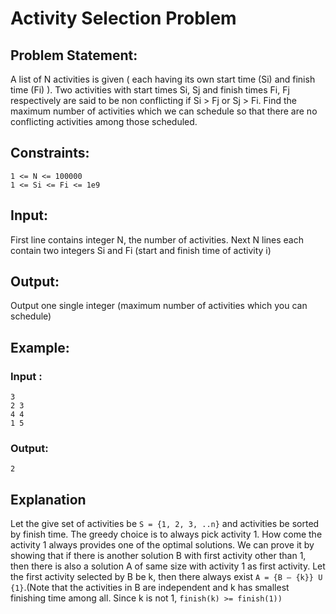 # Activity Selection Problem

## Problem Statement:

A list of N activities is given ( each having its own start time (Si) and finish time (Fi) ). Two activities with start times Si, Sj and 
finish times Fi, Fj respectively are said to be non conflicting if Si > Fj or Sj > Fi. Find the maximum number of activities which we can 
schedule so that there are no conflicting activities among those scheduled.

## Constraints:
```
1 <= N <= 100000
1 <= Si <= Fi <= 1e9
```
## Input:
First line contains integer N, the number of activities.
Next N lines each contain two integers Si and Fi (start and finish time of activity i)

## Output:
Output one single integer (maximum number of activities which you can schedule)

## Example:
### Input :
```
3
2 3
4 4
1 5
```
### Output:
```
2
```

## Explanation
Let the give set of activities be ```S = {1, 2, 3, ..n}``` and activities be sorted by finish time. The greedy choice is to always pick activity 1. How come the activity 1 always provides one of the optimal solutions. We can prove it by showing that if there is another solution B with first activity other than 1, then there is also a solution A of same size with activity 1 as first activity. Let the first activity selected by B be k, then there always exist ```A = {B – {k}} U {1}```.(Note that the activities in B are independent and k has smallest finishing time among all. Since k is not 1, ```finish(k) >= finish(1))```

